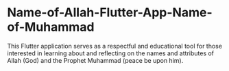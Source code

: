 # Name-of-Allah-Flutter-App-Name-of-Muhammad
This Flutter application serves as a respectful and educational tool for those interested in learning about and reflecting on the names and attributes of Allah (God) and the Prophet Muhammad (peace be upon him).
